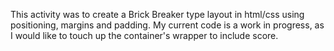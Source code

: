 This activity was to create a Brick Breaker type layout in html/css using positioning, margins and padding. My current code is a work in progress, as I would like to touch up the container's wrapper to include score.
